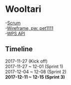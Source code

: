 # Wooltari

-[Scrum ](https://goo.gl/b7Fa4H)  
-[Wireframe, pw: pet1111](https://goo.gl/JnkJ8Y)  
-[WPS API](https://goo.gl/d4tSTB)

## Timeline

2017-11-27 (Kick off)  
2017-11-27 ~ 12-01 (Sprint 1)  
2017-12-04 ~ 12-08 (Sprint 2)  
**2017-12-11 ~ 12-15 (Sprint 3)**
